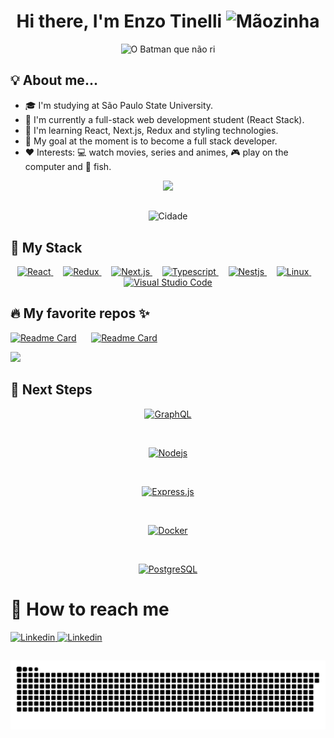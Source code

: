 <h1 align="center" > 
  Hi there, I'm Enzo Tinelli 
  <img width="30" height="30" src="https://raw.githubusercontent.com/iampavangandhi/iampavangandhi/master/gifs/Hi.gif" alt="Mãozinha"/>
</h1>

<div align="center">
  <img width="800" height="400" src="https://media.discordapp.net/attachments/752375682608398357/956643392333430814/batima.gif" alt="O Batman que não ri"/>
</div>

<h2>💡 About me...</h2>

<ul>
  <li> 🎓 I'm studying at São Paulo State University.</li>
  <li> 🔭 I'm currently a full-stack web development student (React Stack).</li>
  <li> 🌱 I'm learning React, Next.js, Redux and styling technologies.</li>
  <li> 🚀 My goal at the moment is to become a full stack developer. </li>
  <li> ❤️ Interests: 💻 watch movies, series and animes, 🎮 play on the computer and 🎣 fish. </li>
</ul>

<div align="center">
  <img src="https://github-readme-stats.vercel.app/api/top-langs/?username=tinellin&layout=compact&theme=gotham"/>
</div>

##
<div align="center">
  <img width="800" height="400" src="https://media.discordapp.net/attachments/752375682608398357/957372157283950673/city.gif" alt="Cidade"/>
</div>

<h2> 🔮 My Stack</h2>

<div align="center">
  <a href="https://reactjs.org/">
    <img width="80" height="80" src="https://cdn.jsdelivr.net/gh/devicons/devicon/icons/react/react-original.svg" alt="React"/>
  </a>
  &nbsp;
  &nbsp;
  
  <a href="https://redux.js.org/">
    <img width="80" height="80" src="https://cdn.jsdelivr.net/gh/devicons/devicon/icons/redux/redux-original.svg" alt="Redux"/>
  </a>
  &nbsp;
  &nbsp;
  
  <a href="https://nextjs.org/">
    <img width="80" height="80" src="https://cdn.jsdelivr.net/gh/devicons/devicon/icons/nextjs/nextjs-original.svg" alt="Next.js"/>
  </a>
  &nbsp;
  &nbsp;
  
  <a href="https://www.typescriptlang.org/">
    <img width="80" height="80" src="https://cdn.jsdelivr.net/gh/devicons/devicon/icons/typescript/typescript-original.svg"" alt="Typescript"/>
  </a>
  &nbsp;  
  &nbsp;
  
  <a href="https://nestjs.com/">
    <img width="80" height="80" src="https://cdn.jsdelivr.net/gh/devicons/devicon/icons/nestjs/nestjs-plain.svg" alt="Nestjs"/>
  </a>
  &nbsp;
  &nbsp;
                                                                                                                             
  <a href="https://pop.system76.com/">                                                                                                                     
    <img width="80" height="80" src="https://cdn.jsdelivr.net/gh/devicons/devicon/icons/linux/linux-original.svg" alt="Linux"/>
  </a>
  &nbsp;
  &nbsp;
                                                                                                                             
  <a href="https://code.visualstudio.com/">
    <img width="80" height="80" src="https://cdn.jsdelivr.net/gh/devicons/devicon/icons/vscode/vscode-original.svg" alt="Visual Studio Code"/>
  </a>  
</div>
                                                                                                                                            
<h2>🔥 My favorite repos ✨</h2>

[![Readme Card](https://github-readme-stats.vercel.app/api/pin/?username=tinellin&repo=ignite-ignews&theme=gotham)](https://github.com/anuraghazra/github-readme-stats)
&nbsp;&nbsp;&nbsp;&nbsp;
[![Readme Card](https://github-readme-stats.vercel.app/api/pin/?username=tinellin&repo=ignite-dashgo&theme=gotham)](https://github.com/anuraghazra/github-readme-stats
)
                                                                                                                                            
<img src="https://github-readme-stats.vercel.app/api/pin/?username=tinellin&repo=fastudy&theme=gotham"/>

                                                                                                                                            
<h2> 🚀 Next Steps </h2>

<div align="center">
  <a href="https://graphql.org/">
    <img width="80" height="80" src="https://cdn.jsdelivr.net/gh/devicons/devicon/icons/graphql/graphql-plain-wordmark.svg" alt="GraphQL"/>
  </a>
                                                                                                                                         
  &nbsp;
  &nbsp;
  
  <a href="https://nodejs.org/en/">
    <img width="80" height="80" src="https://cdn.jsdelivr.net/gh/devicons/devicon/icons/nodejs/nodejs-original-wordmark.svg" alt="Nodejs"/>
  </a>
                                                                                                                                         
  &nbsp;
  &nbsp;
  
  <a href="https://expressjs.com/pt-br/">
  <img width="80" height="80" src="https://cdn.jsdelivr.net/gh/devicons/devicon/icons/express/express-original-wordmark.svg" alt="Express.js"/>
  <a>
             
  &nbsp;
  &nbsp;
                                                                                                                                             
  <a href="https://www.docker.com/">
    <img width="80" height="80" src="https://cdn.jsdelivr.net/gh/devicons/devicon/icons/docker/docker-original-wordmark.svg" alt="Docker"/>
   </a>
                                                                                                                                         
  &nbsp;
  &nbsp;
  
  <a href="https://www.postgresql.org/">
    <img width="80" height="80" src="https://cdn.jsdelivr.net/gh/devicons/devicon/icons/postgresql/postgresql-original.svg" alt="PostgreSQL"/>
   <a>
</div>
                                                                                                                                            
<h1> 📩 How to reach me </h1>

<div>
  <a href="https://www.linkedin.com/in/enzo-tinelli">
    <img src="https://img.shields.io/badge/LinkedIn-0077B5?style=for-the-badge&logo=linkedin&logoColor=white" alt="Linkedin"/>
  </a>
                                                                                                                            
  <a href="https://mail.google.com/mail/u/0/?fs=1&to=enzo.tinelli@unesp.br&tf=cm">
    <img src="https://img.shields.io/badge/Gmail-D14836?style=for-the-badge&logo=gmail&logoColor=white" alt="Linkedin"/>
  </a>
</div>
                                                                                                                      
##
                                                                                                                      
![Snake animation](https://github.com/tinellin/tinellin/blob/output/github-contribution-grid-snake.svg)

